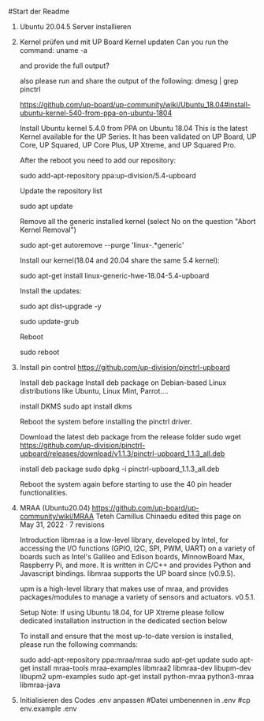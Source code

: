 #Start der Readme


1. Ubuntu 20.04.5 Server installieren

2. Kernel prüfen und mit UP Board Kernel updaten
    Can you run the command:
    uname -a

    and provide the full output?

    also please run and share the output of the following:
    dmesg | grep pinctrl

    https://github.com/up-board/up-community/wiki/Ubuntu_18.04#install-ubuntu-kernel-540-from-ppa-on-ubuntu-1804

    Install Ubuntu kernel 5.4.0 from PPA on Ubuntu 18.04
    This is the latest Kernel available for the UP Series. It has been validated on UP Board, UP Core, UP Squared, UP Core Plus, UP Xtreme, and UP Squared Pro.

    After the reboot you need to add our repository:

    sudo add-apt-repository ppa:up-division/5.4-upboard

    Update the repository list

    sudo apt update

    Remove all the generic installed kernel (select No on the question "Abort Kernel Removal")

    sudo apt-get autoremove --purge 'linux-.*generic'

    Install our kernel(18.04 and 20.04 share the same 5.4 kernel):

    sudo apt-get install linux-generic-hwe-18.04-5.4-upboard

    Install the updates:

    sudo apt dist-upgrade -y

    sudo update-grub

    Reboot

    sudo reboot

3. Install pin control
    https://github.com/up-division/pinctrl-upboard

    Install deb package
    Install deb package on Debian-based Linux distributions like Ubuntu, Linux Mint, Parrot....

    install DKMS
    sudo apt install dkms 

    Reboot the system before installing the pinctrl driver.
    
    Download the latest deb package from the release folder
    sudo wget https://github.com/up-division/pinctrl-upboard/releases/download/v1.1.3/pinctrl-upboard_1.1.3_all.deb


    install deb package
    sudo dpkg -i pinctrl-upboard_1.1.3_all.deb

    Reboot the system again before starting to use the 40 pin header functionalities.

4. MRAA (Ubuntu20.04)
    https://github.com/up-board/up-community/wiki/MRAA
    Teteh Camillus Chinaedu edited this page on May 31, 2022 · 7 revisions
    
    Introduction
    libmraa is a low-level library, developed by Intel, for accessing the I/O functions (GPIO, I2C, SPI, PWM, UART) on a variety of boards such as Intel's Galileo and Edison boards, MinnowBoard Max, Raspberry Pi, and more. It is written in C/C++ and provides Python and Javascript bindings. libmraa supports the UP board since (v0.9.5).

    upm is a high-level library that makes use of mraa, and provides packages/modules to manage a variety of sensors and actuators. v0.5.1.

    Setup
    Note: If using Ubuntu 18.04, for UP Xtreme please follow dedicated installation instruction in the dedicated section below

    To install and ensure that the most up-to-date version is installed, please run the following commands:

    sudo add-apt-repository ppa:mraa/mraa
    sudo apt-get update
    sudo apt-get install mraa-tools mraa-examples libmraa2 libmraa-dev libupm-dev libupm2 upm-examples
    sudo apt-get install python-mraa python3-mraa libmraa-java

1. Initialisieren des Codes
    .env anpassen
        #Datei umbenennen in .env
        #cp env.example .env